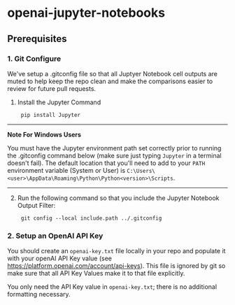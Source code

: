 # openai-jupyter-notebooks

## Prerequisites

### 1. Git Configure
We've setup a .gitconfig file so that all Juptyer Notebook cell outputs are muted to help keep the repo clean and make the comparisons easier to review for future pull requests.


1. Install the Jupyter Command 
    
        pip install Jupyter

---
**Note For Windows Users**

You must have the Jupyter environment path set correctly prior to running the .gitconfig command below (make sure just typing `Jupyter` in a terminal doesn't fail). The default location that you'll need to add to your `PATH` environment variable (System or User) is `C:\Users\<user>\AppData\Roaming\Python\Python<version>\Scripts`.

---
2. Run the following command so that you include the Jupyter Notebook Output Filter:

        git config --local include.path ../.gitconfig



### 2. Setup an OpenAI API Key
You should create an `openai-key.txt` file locally in your repo and populate it with your openAI API Key value (see https://platform.openai.com/account/api-keys). This file is ignored by git so make sure that all API Key Values make it to that file explicitly. 

You only need the API Key value in `openai-key.txt`; there is no additional formatting necessary.